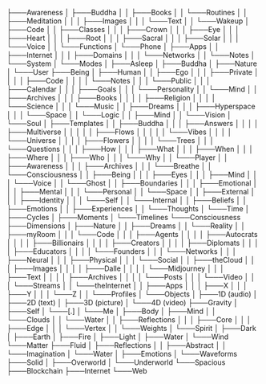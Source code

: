 ├───Awareness
│   ├───Buddha
│   │   ├───Books
│   │   └───Routines
│   │       ├───Meditation
│   │       │   ├───Images
│   │       │   └───Text
│   │       └───Wakeup
│   ├───Code
│   │   ├───Classes
│   │   │   ├───Crown
│   │   │   ├───Eye
│   │   │   ├───Heart
│   │   │   ├───Root
│   │   │   ├───Sacral
│   │   │   ├───Solar
│   │   │   └───Voice
│   │   └───Functions
│   └───Phone
│       ├───Apps
│       │   ├───Internet
│       │   │   ├───Domains
│       │   │   └───Networks
│       │   └───Notes
│       └───System
│           └───Modes
│               ├───Asleep
│               ├───Buddha
│               ├───Nature
│               └───User
├───Being
│   ├───Human
│   │   ├───Ego
│   │   │   ├───Private
│   │   │   │   ├───Code
│   │   │   │   └───Notes
│   │   │   └───Public
│   │   │       ├───Calendar
│   │   │       ├───Goals
│   │   │       └───Personality
│   │   └───Mind
│   │       ├───Archives
│   │       │   ├───Books
│   │       │   │   ├───Religion
│   │       │   │   └───Science
│   │       │   └───Music
│   │       ├───Dreams
│   │       │   ├───Hyperspace
│   │       │   └───Space
│   │       └───Logic
│   │           ├───Mind
│   │           └───Vision
│   └───Soul
│       ├───Templates
│       │   ├───Buddha
│       │   │   ├───Answers
│       │   │   │   ├───Multiverse
│       │   │   │   │   ├───Flows
│       │   │   │   │   └───Vibes
│       │   │   │   └───Universe
│       │   │   │       ├───Flowers
│       │   │   │       └───Trees
│       │   │   └───Questions
│       │   │       ├───How
│       │   │       ├───What
│       │   │       ├───When
│       │   │       ├───Where
│       │   │       ├───Who
│       │   │       └───Why
│       │   └───Player
│       │       ├───Awareness
│       │       │   ├───Archives
│       │       │   └───Breathe
│       │       └───Consciousness
│       │           ├───Being
│       │           │   ├───Eyes
│       │           │   ├───Mind
│       │           │   └───Voice
│       │           └───Ghost
│       │               ├───Boundaries
│       │               │   ├───Emotional
│       │               │   ├───Mental
│       │               │   └───Personal
│       │               └───Space
│       │                   ├───External
│       │                   │   ├───Identity
│       │                   │   └───Self
│       │                   └───Internal
│       │                       ├───Beliefs
│       │                       ├───Emotions
│       │                       ├───Experiences
│       │                       └───Thoughts
│       └───Time
│           ├───Cycles
│           ├───Moments
│           └───Timelines
└───Consciousness
    ├───Dimensions
    │   ├───Nature
    │   │   ├───Dreams
    │   │   └───Reality
    │   │       ├───myRoom
    │   │       │   └───Code
    │   │       │       ├───Agents
    │   │       │       │   ├───Autocrats
    │   │       │       │   ├───Billionairs
    │   │       │       │   ├───Creators
    │   │       │       │   ├───Diplomats
    │   │       │       │   ├───Educators
    │   │       │       │   └───Founders
    │   │       │       └───Networks
    │   │       │           ├───Neural
    │   │       │           ├───Physical
    │   │       │           └───Social
    │   │       ├───theCloud
    │   │       │   ├───Images
    │   │       │   │   ├───Dalle
    │   │       │   │   └───Midjourney
    │   │       │   ├───Text
    │   │       │   │   ├───Archives
    │   │       │   │   └───Posts
    │   │       │   └───Video
    │   │       │       └───Streams
    │   │       └───theInternet
    │   │           ├───Apps
    │   │           │   ├───X
    │   │           │   ├───Y
    │   │           │   └───Z
    │   │           └───Profiles
    │   └───Objects
    │       ├───1D (audio)
    │       ├───2D (text)
    │       ├───3D (picture)
    │       └───4D (video)
    ├───Gravity
    │   ├───Self
    │   └───[.]
    │       └───Me
    │           ├───Body
    │           ├───Mind
    │           │   └───Clouds
    │           │       └───Water
    │           │           ├───Reflections
    │           │           │   ├───Core
    │           │           │   ├───Edge
    │           │           │   └───Vertex
    │           │           └───Weights
    │           └───Spirit
    │               ├───Dark
    │               ├───Earth
    │               ├───Fire
    │               ├───Light
    │               ├───Water
    │               └───Wind
    └───Matter
        ├───Fluid
        │   ├───Reflections
        │   │   ├───Abstract
        │   │   └───Imagination
        │   └───Water
        │       ├───Emotions
        │       └───Waveforms
        ├───Solid
        │   ├───Overworld
        │   └───Underworld
        └───Spacious
            ├───Blockchain
            ├───Internet
            └───Web